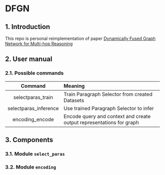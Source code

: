 # DFGN

## 1. Introduction
This repo is personal reimplementation of paper [Dynamically Fused Graph Network for Multi-hop Reasoning](https://arxiv.org/abs/1905.06933)

## 2. User manual
### 2.1. Possible commands

| Command | Meaning |
| :----: | :--- |
| selectparas_train | Train Paragraph Selector from created Datasets |
| selectparas_inference | Use trained Paragraph Selector to infer |
| encoding_encode | Encode query and context and create output representations for graph |

## 3. Components
### 3.1. Module `select_paras`
### 3.2. Module `encoding`